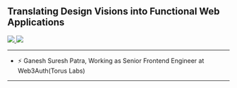 ## Translating Design Visions into Functional Web Applications

<p>
  <a href="https://www.linkedin.com/in/ganesh-patra-033667102/">
    <img src="https://img.shields.io/badge/-ganeshpatra-blue?style=flat-square&logo=Linkedin&logoColor=white&link=https://www.linkedin.com/in/ganesh-patra-033667102/">
  <a/>
   <a href="mailto:gpatra1996@gmail.com">
    <img src="https://img.shields.io/badge/-gpatra1996@gmail.com-c14438?style=flat-square&logo=Gmail&logoColor=white&link=mailto:gpatra1996@gmail.com">
   <a/>
</p>

    
-------
- ⚡ Ganesh Suresh Patra, Working as Senior Frontend Engineer at Web3Auth(Torus Labs)
-------

<!-- Since then I pushed **8886** commits, opened **118** issues, submitted **1528** pull requests, received **14** stars across **64** personal projects and contributed to **89** public repositories.
 -->
<!-- Most used languages across my projects:

![C#](https://img.shields.io/static/v1?style=flat-square&label=%E2%A0%80&color=555&labelColor=%23178600&message=C%23%EF%B8%B181.5%25)
![XSLT](https://img.shields.io/static/v1?style=flat-square&label=%E2%A0%80&color=555&labelColor=%23EB8CEB&message=XSLT%EF%B8%B19.2%25)
![JavaScript](https://img.shields.io/static/v1?style=flat-square&label=%E2%A0%80&color=555&labelColor=%23f1e05a&message=JavaScript%EF%B8%B14.7%25)
![HTML](https://img.shields.io/static/v1?style=flat-square&label=%E2%A0%80&color=555&labelColor=%23e34c26&message=HTML%EF%B8%B12.9%25)
![Solidity](https://img.shields.io/static/v1?style=flat-square&label=%E2%A0%80&color=555&labelColor=%23AA6746&message=Solidity%EF%B8%B10.5%25)
![CSS](https://img.shields.io/static/v1?style=flat-square&label=%E2%A0%80&color=555&labelColor=%23563d7c&message=CSS%EF%B8%B10.4%25)
![Jupyter Notebook](https://img.shields.io/static/v1?style=flat-square&label=%E2%A0%80&color=555&labelColor=%23DA5B0B&message=Jupyter%20Notebook%EF%B8%B10.2%25)
![Other](https://img.shields.io/static/v1?style=flat-square&label=%E2%A0%80&color=555&labelColor=%23ededed&message=Other%EF%B8%B10.4%25)
 -->
